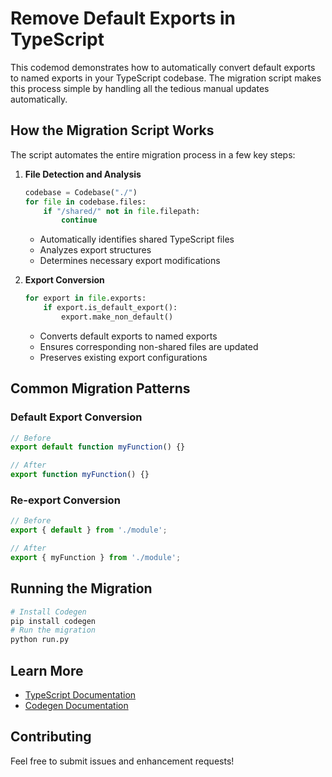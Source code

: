 # Remove Default Exports in TypeScript

This codemod demonstrates how to automatically convert default exports to named exports in your TypeScript codebase. The migration script makes this process simple by handling all the tedious manual updates automatically.

## How the Migration Script Works

The script automates the entire migration process in a few key steps:

1. **File Detection and Analysis**

   ```python
   codebase = Codebase("./")
   for file in codebase.files:
       if "/shared/" not in file.filepath:
           continue
   ```

   - Automatically identifies shared TypeScript files
   - Analyzes export structures
   - Determines necessary export modifications

1. **Export Conversion**

   ```python
   for export in file.exports:
       if export.is_default_export():
           export.make_non_default()
   ```

   - Converts default exports to named exports
   - Ensures corresponding non-shared files are updated
   - Preserves existing export configurations

## Common Migration Patterns

### Default Export Conversion

```typescript
// Before
export default function myFunction() {}

// After
export function myFunction() {}
```

### Re-export Conversion

```typescript
// Before
export { default } from './module';

// After
export { myFunction } from './module';
```

## Running the Migration

```bash
# Install Codegen
pip install codegen
# Run the migration
python run.py
```

## Learn More

- [TypeScript Documentation](https://www.typescriptlang.org/docs/)
- [Codegen Documentation](https://graph-sitter.com)

## Contributing

Feel free to submit issues and enhancement requests!
